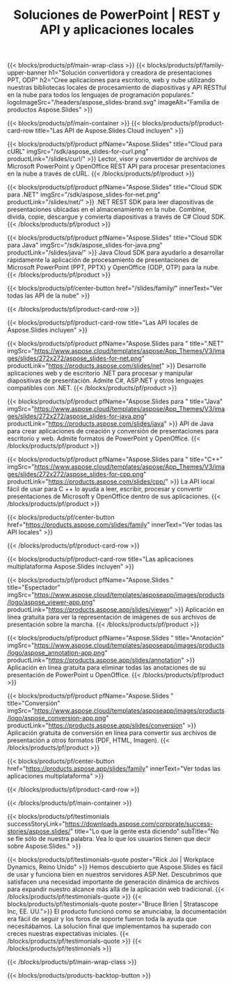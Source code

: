 ﻿---
title: Soluciones de PowerPoint | REST y API y aplicaciones locales
description: Cree aplicaciones para escritorio, web y nube utilizando nuestras bibliotecas locales de procesamiento de diapositivas y API RESTful en la nube para todos los lenguajes de programación populares
weight: 130
---

{{< blocks/products/pf/main-wrap-class >}}
{{< blocks/products/pf/family-upper-banner h1="Solución convertidora y creadora de presentaciones PPT, ODP" h2="Cree aplicaciones para escritorio, web y nube utilizando nuestras bibliotecas locales de procesamiento de diapositivas y API RESTful en la nube para todos los lenguajes de programación populares." logoImageSrc="/headers/aspose_slides-brand.svg" imageAlt="Familia de productos Aspose.Slides" >}}

{{< blocks/products/pf/main-container >}}
{{< blocks/products/pf/product-card-row title="Las API de Aspose.Slides Cloud incluyen" >}}

{{< blocks/products/pf/product pfName="Aspose.Slides" title="Cloud para cURL" imgSrc="/sdk/aspose_slides-for-curl.png" productLink="/slides/curl/" >}}
Lector, visor y convertidor de archivos de Microsoft PowerPoint y OpenOffice REST API para procesar presentaciones en la nube a través de cURL.
{{< /blocks/products/pf/product >}}

{{< blocks/products/pf/product pfName="Aspose.Slides" title="Cloud SDK para .NET" imgSrc="/sdk/aspose_slides-for-net.png" productLink="/slides/net/"  >}}
.NET REST SDK para leer diapositivas de presentaciones ubicadas en el almacenamiento en la nube. Combine, divida, copie, descargue y convierta diapositivas a través de C# Cloud SDK.
{{< /blocks/products/pf/product >}}

{{< blocks/products/pf/product pfName="Aspose.Slides" title="Cloud SDK para Java" imgSrc="/sdk/aspose_slides-for-java.png" productLink="/slides/java/"  >}}
Java Cloud SDK para ayudarlo a desarrollar rápidamente la aplicación de procesamiento de presentaciones de Microsoft PowerPoint (PPT, PPTX) y OpenOffice (ODP, OTP) para la nube.
{{< /blocks/products/pf/product >}}

{{< blocks/products/pf/center-button href="/slides/family/" innerText="Ver todas las API de la nube" >}}

{{< /blocks/products/pf/product-card-row >}}

{{< blocks/products/pf/product-card-row title="Las API locales de Aspose.Slides incluyen" >}}

{{< blocks/products/pf/product pfName="Aspose.Slides para " title=".NET" imgSrc="https://www.aspose.cloud/templates/aspose/App_Themes/V3/images/slides/272x272/aspose_slides-for-net.png" productLink="https://products.aspose.com/slides/net" >}}
Desarrolle aplicaciones web y de escritorio .NET para procesar y manipular diapositivas de presentación. Admite C#, ASP.NET y otros lenguajes compatibles con .NET.
{{< /blocks/products/pf/product >}}

{{< blocks/products/pf/product pfName="Aspose.Slides para " title="Java" imgSrc="https://www.aspose.cloud/templates/aspose/App_Themes/V3/images/slides/272x272/aspose_slides-for-java.png" productLink="https://products.aspose.com/slides/java" >}}
API de Java para crear aplicaciones de creación y conversión de presentaciones para escritorio y web. Admite formatos de PowerPoint y OpenOffice.
{{< /blocks/products/pf/product >}}

{{< blocks/products/pf/product pfName="Aspose.Slides para " title="C++" imgSrc="https://www.aspose.cloud/templates/aspose/App_Themes/V3/images/slides/272x272/aspose_slides-for-cpp.png" productLink="https://products.aspose.com/slides/cpp/" >}}
La API local fácil de usar para C ++ lo ayuda a leer, escribir, procesar y convertir presentaciones de Microsoft y OpenOffice dentro de sus aplicaciones.
{{< /blocks/products/pf/product >}}

{{< blocks/products/pf/center-button href="https://products.aspose.com/slides/family" innerText="Ver todas las API locales" >}}

{{< /blocks/products/pf/product-card-row >}}

{{< blocks/products/pf/product-card-row title="Las aplicaciones multiplataforma Aspose.Slides incluyen" >}}

{{< blocks/products/pf/product pfName="Aspose.Slides " title="Espectador" imgSrc="https://www.aspose.cloud/templates/asposeapp/images/products/logo/aspose_viewer-app.png" productLink="https://products.aspose.app/slides/viewer" >}}
Aplicación en línea gratuita para ver la representación de imágenes de sus archivos de presentación sobre la marcha.
{{< /blocks/products/pf/product >}}

{{< blocks/products/pf/product pfName="Aspose.Slides " title="Anotación" imgSrc="https://www.aspose.cloud/templates/asposeapp/images/products/logo/aspose_annotation-app.png" productLink="https://products.aspose.app/slides/annotation" >}}
Aplicación en línea gratuita para eliminar todas las anotaciones de su presentación de PowerPoint u OpenOffice.
{{< /blocks/products/pf/product >}}

{{< blocks/products/pf/product pfName="Aspose.Slides " title="Conversión" imgSrc="https://www.aspose.cloud/templates/asposeapp/images/products/logo/aspose_conversion-app.png" productLink="https://products.aspose.app/slides/conversion" >}}
Aplicación gratuita de conversión en línea para convertir sus archivos de presentación a otros formatos (PDF, HTML, Imagen).
{{< /blocks/products/pf/product >}}

{{< blocks/products/pf/center-button href="https://products.aspose.app/slides/family" innerText="Ver todas las aplicaciones multiplataforma" >}}

{{< /blocks/products/pf/product-card-row >}}


{{< /blocks/products/pf/main-container >}}

{{< blocks/products/pf/testimonials successStoryLink="https://downloads.aspose.com/corporate/success-stories/aspose.slides/" title="Lo que la gente esta diciendo" subTitle="No se fíe sólo de nuestra palabra. Vea lo que los usuarios tienen que decir sobre Aspose.Slides." >}}

{{< blocks/products/pf/testimonials-quote poster="Rick Joi | Workplace Dynamics, Reino Unido" >}}
Hemos descubierto que Aspose.Slides es fácil de usar y funciona bien en nuestros servidores ASP.Net. Descubrimos que satisfacen una necesidad importante de generación dinámica de archivos para expandir nuestro alcance más allá de la aplicación web tradicional.
{{< /blocks/products/pf/testimonials-quote >}}
{{< blocks/products/pf/testimonials-quote poster="Bruce Brien | Stratascope Inc, EE. UU.">}}
El producto funcionó como se anunciaba, la documentación era fácil de seguir y los foros de soporte fueron toda la ayuda que necesitábamos. La solución final que implementamos ha superado con creces nuestras expectativas iniciales.
{{< /blocks/products/pf/testimonials-quote >}}
{{< /blocks/products/pf/testimonials >}}

{{< /blocks/products/pf/main-wrap-class >}}

{{< blocks/products/products-backtop-button >}}